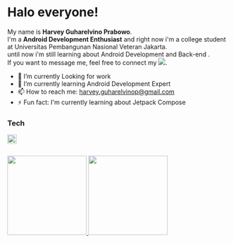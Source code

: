 # Halo everyone! 
My name is **Harvey Guharelvino Prabowo**.\
I'm a **Android Development Enthusiast** and right now i'm a college student at Universitas Pembangunan Nasional Veteran Jakarta.\
until now i'm still learning about Android Development and Back-end .\
If you want to message me, feel free to connect my   <a href="https://www.linkedin.com/in/harveygp/" target="_blank"><img src="https://img.shields.io/badge/-Harvey%20GP-blue?style=flat-square&logo=Linkedin&logoColor=white&link=https://www.linkedin.com/in/harveygp/" /></a>.

- 🔭 I’m currently Looking for work
- 🌱 I’m currently learning Android Development Expert
- 📫 How to reach me: harvey.guharelvinop@gmail.com
- ⚡ Fun fact: I'm currently learning about Jetpack Compose

### Tech
  <a href="#"><img align="left" alt="Kotlin" title="Kotlin" width="21px" src="https://cdn.worldvectorlogo.com/logos/kotlin-2.svg" /></a>
  <br>
  <br>

 
<p align="left">
<a href="https://github.com/gilangadhan">
  <img height="180em" src="https://github-readme-stats-eight-theta.vercel.app/api?username=gilangadhan&show_icons=true&theme=algolia&include_all_commits=true&count_private=true"/>
  <img height="180em" src="https://github-readme-stats-eight-theta.vercel.app/api/top-langs/?username=gilangadhan&layout=compact&langs_count=8&theme=algolia"/>
</a>
</p>
